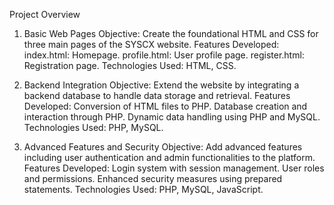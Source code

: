 Project Overview

1. Basic Web Pages
Objective: Create the foundational HTML and CSS for three main pages of the SYSCX website.
Features Developed:
index.html: Homepage.
profile.html: User profile page.
register.html: Registration page.
Technologies Used: HTML, CSS.

2. Backend Integration
Objective: Extend the website by integrating a backend database to handle data storage and retrieval.
Features Developed:
Conversion of HTML files to PHP.
Database creation and interaction through PHP.
Dynamic data handling using PHP and MySQL.
Technologies Used: PHP, MySQL.

3. Advanced Features and Security
Objective: Add advanced features including user authentication and admin functionalities to the platform.
Features Developed:
Login system with session management.
User roles and permissions.
Enhanced security measures using prepared statements.
Technologies Used: PHP, MySQL, JavaScript.
